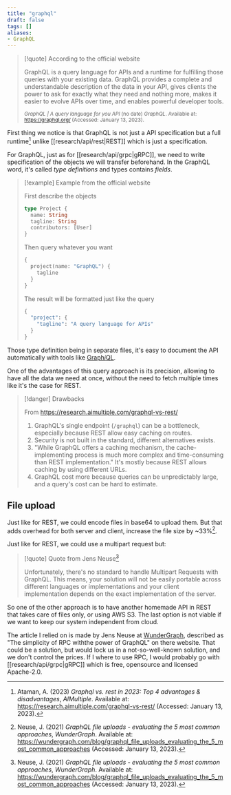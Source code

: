 ```yaml
---
title: "graphql"
draft: false
tags: []
aliases:
- GraphQL
---
```


> [!quote] According to the official website
>
> GraphQL is a query language for APIs and a runtime for fulfilling those queries with your existing data. GraphQL provides a complete and understandable description of the data in your API, gives clients the power to ask for exactly what they need and nothing more, makes it easier to evolve APIs over time, and enables powerful developer tools.
>
> <small>_GraphQL | A query language for you API_ (no date) _GraphQL_. Available at: https://graphql.org/ (Accessed: January 13, 2023).</small>

First thing we notice is that GraphQL is not just a API specification but a full runtime[^aimuliple] unlike [[research/api/rest|REST]] which is just a specification.

For GraphQL, just as for [[research/api/grpc|gRPC]], we need to write specification of the objects we will transfer beforehand. In the GraphQL word, it's called *type definitions* and types contains *fields*.

> [!example] Example from the official website
>
> First describe the objects
> ```graphql
> type Project {
>   name: String
>   tagline: String
>   contributors: [User]
> }
> ```
>
> Then query whatever you want
> ```graphql
> {
>   project(name: "GraphQL") {
>     tagline
>   }
> }
> ```
>
> The result will be formatted just like the query
> ```graphql
> {
>   "project": {
>     "tagline": "A query language for APIs"
>   }
> }
> ```

Those type definition being in separate files, it's easy to document the API automatically with tools like [Graph*i*QL](https://github.com/graphql/graphiql).

One of the advantages of this query approach is its precision, allowing to have all the data we need at once, without the need to fetch multiple times like it's the case for REST.

> [!danger] Drawbacks
>
> From https://research.aimultiple.com/graphql-vs-rest/
> 1. GraphQL's single endpoint (`/graphql`) can be a bottleneck, especially because REST allow easy caching on routes.
> 2. Security is not built in the standard, different alternatives exists.
> 3. "While GraphQL offers a caching mechanism, the cache-implementing process is much more complex and time-consuming than REST implementation." It's mostly because REST allows caching by using different URLs.
> 4. GraphQL cost more because queries can be unpredictably large, and a query's cost can be hard to estimate. 

## File upload

Just like for REST, we could encode files in base64 to upload them. But that adds overhead for both server and client, increase the file size by ~33%[^wundergraph].

Just like for REST, we could use a multipart request but:

> [!quote] Quote from Jens Neuse[^wundergraph]
>
>  Unfortunately, there's no standard to handle Multipart Requests with GraphQL. This means, your solution will not be easily portable across different languages or implementations and your client implementation depends on the exact implementation of the server.

So one of the other approach is to have another homemade API in REST that takes care of files only, or using AWS S3. The last option is not viable if we want to keep our system independent from cloud.

The article I relied on is made by Jens Neuse at [WunderGraph](https://wundergraph.com), described as "The simplicity of RPC withthe power of GraphQL" on there website. That could be a solution, but would lock us in a not-so-well-known solution, and we don't control the prices. If I where to use RPC, I would probably go with [[research/api/grpc|gRPC]] which is free, opensource and licensed Apache-2.0.

[^aimuliple]: Ataman, A. (2023) _Graphql vs. rest in 2023: Top 4 advantages & disadvantages_, _AIMultiple_. Available at: https://research.aimultiple.com/graphql-vs-rest/ (Accessed: January 13, 2023). 
[^wundergraph]: Neuse, J. (2021) _GraphQL file uploads - evaluating the 5 most common approaches_, _WunderGraph_. Available at: https://wundergraph.com/blog/graphql_file_uploads_evaluating_the_5_most_common_approaches (Accessed: January 13, 2023).